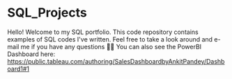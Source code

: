 # SQL_Projects

Hello! Welcome to my SQL portfolio. This code repository contains examples of SQL codes I've written. Feel free to take a look around and e-mail me if you have any questions 👋🏾
You can also see the PowerBI Dashboard here: https://public.tableau.com/authoring/SalesDashboardbyAnkitPandey/Dashboard1#1
